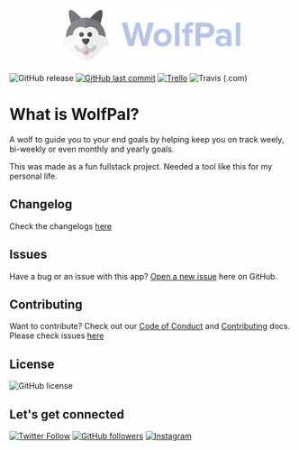 <p align="center">
    <img src="logo.png"/>
</p>

![GitHub release](https://img.shields.io/github/release/mrdemonwolf/wolfpal.svg?include_prereleases&style=for-the-badge)
[![GitHub last commit](https://img.shields.io/github/last-commit/mrdemonwolf/wolfpal.svg?logo=git&style=for-the-badge)](https://github.com/mrdemonwolf/share)
[![Trello](https://img.shields.io/badge/Project%20Progress-blue?style=for-the-badge&logo=trello)](https://trello.com/b/8C90NPe5 "Follow the project progress here.")
![Travis (.com)](https://img.shields.io/travis/mrdemonwolf/wolfpal?style=for-the-badge)

# What is WolfPal?

A wolf to guide you to your end goals by helping keep you on track weely, bi-weekly or even monthly and yearly goals.

This was made as a fun fullstack project.  Needed a tool like this for my personal life.

<!-- ## Getting started

### Client

### Server -->

## Changelog

Check the changelogs [here](https://mrdemonwolf.github.io/wolfpal/docs/changelog/)

## Issues

Have a bug or an issue with this app? [Open a new issue](/issues) here on GitHub.

## Contributing

Want to contribute? Check out our [Code of Conduct]() and [Contributing]() docs. Please check issues [here](/issues)

## License

![GitHub license](https://img.shields.io/github/license/MrDemonWolf/wolfpal.svg?style=for-the-badge&logo=github)

## Let's get connected

[![Twitter Follow](https://img.shields.io/twitter/follow/MrDemonWolf.svg?style=for-the-badge&logo=twitter)](https://twitter.com/MrDemonWolf)
[![GitHub followers](https://img.shields.io/github/followers/nathanhenniges.svg?label=Follow&style=for-the-badge&logo=github)](https://github.com/nathanhenniges/)
[![Instagram](https://img.shields.io/static/v1.svg?label=follow&message=@MrDemonWolf&color=grey&logo=instagram&style=for-the-badge&logoColor=white&colorA=critical)](https://www.instagram.com/MrDemonWolf/)
